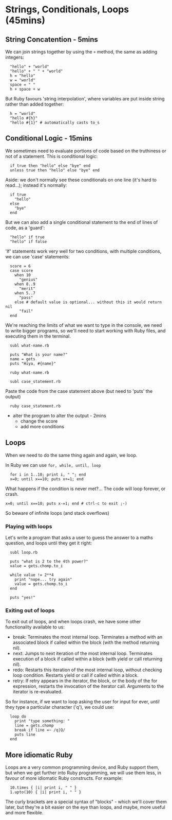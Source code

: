 # Strings, Conditionals, Loops (45mins)

## String Concatention - 5mins

We can join strings together by using the `+` method, the same as adding integers:

```
  "hello" + "world"
  "hello" + " " + "world"
  h = "hello"
  w = "world"
  space = " "
  h + space + w
```

But Ruby favours 'string interpolation', where variables are put inside string rather than added together:

```
  h = "world"
  "hello #{h}"
  "hello #{1}" # automatically casts to_s
```


## Conditional Logic - 15mins

We sometimes need to evaluate portions of code based on the truthiness or not of a statement. This is conditional logic:

```
  if true then "hello" else "bye" end
  unless true then "hello" else "bye" end
```

Aside: we don't normally see these conditionals on one line (it's hard to read...); instead it's normally:

```
  if true 
    "hello" 
  else
    "bye" 
  end
```

But we can also add a single conditional statement to the end of lines of code, as a 'guard':

```
  "hello" if true
  "hello" if false
```

'If' statements work very well for two conditions, with multiple conditions, we can use 'case' statements:

```
  score = 6
  case score
    when 10
      "genius"
    when 8..9
      "merit"
    when 5..7
      "pass"
    else # default value is optional... without this it would return nil
      "fail"
  end
```

We're reaching the limits of what we want to type in the console, we need to write bigger programs, so we'll need to start working with Ruby files, and executing them in the terminal.

```
  subl what-name.rb
```

```
  puts "What is your name?"
  name = gets
  puts "Hiya, #{name}"
```

```
  ruby what-name.rb
```

```
  subl case_statement.rb
```

Paste the code from the case statement above (but need to 'puts' the output)
  
```
  ruby case_statement.rb
```

- alter the program to alter the output - 2mins
  - change the score
  - add more conditions


## Loops

When we need to do the same thing again and again, we loop.

In Ruby we can use `for, while, until, loop`

```
  for i in 1..10; print i, " "; end
  x=0; until x==10; puts x+=1; end
```

What happens if the condition is never met?... The code will loop forever, or crash.

`x=0; until x==10; puts x-=1; end # ctrl-c to exit ;-)`

So beware of infinite loops (and stack overflows)


### Playing with loops

Let's write a program that asks a user to guess the answer to a maths question, and loops until they get it right:

```
  subl loop.rb
```

```
  puts "what is 2 to the 4th power?"
  value = gets.chomp.to_i

  while value != 2**4
    print "nope... try again"
    value = gets.chomp.to_i
  end

  puts "yes!"
```


### Exiting out of loops

To exit out of loops, and when loops crash, we have some other functionality available to us:

  - break:
    Terminates the most internal loop. Terminates a method with an associated block if called within the block (with the method returning nil).
  - next:
    Jumps to next iteration of the most internal loop. Terminates execution of a block if called within a block (with yield or call returning nil).
  - redo:
    Restarts this iteration of the most internal loop, without checking loop condition. Restarts yield or call if called within a block.
  - retry:
    If retry appears in the iterator, the block, or the body of the for expression, restarts the invocation of the iterator call. Arguments to the iterator is re-evaluated.

So for instance, if we want to loop asking the user for input for ever, *until* they type a particular character ('q'), we could use:

```
  loop do
    print "type something: "
    line = gets.chomp
    break if line =~ /q|Q/
    puts line
  end
```


## More idiomatic Ruby

Loops are a very common programming device, and Ruby support them, but when we get further into Ruby programming, we will use them less, in favour of more idiomatic Ruby constructs. For example:

```
  10.times { |i| print i, " " }
  1.upto(10) { |i| print i, " " }
```

The curly brackets are a special syntax of "blocks" - which we'll cover them later, but they're a bit easier on the eye than loops, and maybe, more useful and more flexible.
